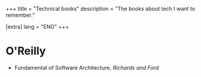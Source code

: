 +++
title = "Technical books"
description = "The books about tech I want to remember."

[extra]
lang = "ENG"
+++

# O'Reilly

* Fundamental of Software Architecture, *Richards and Ford*
